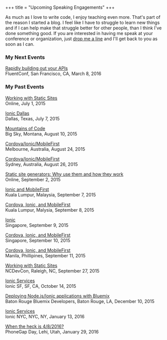 +++
title = "Upcoming Speaking Engagements"
+++

As much as I love to write code, I enjoy teaching even more. That's part of the reason I started a blog. I feel like I have to struggle to learn new things and if I can help make that struggle better for other people, than I think I've done something good. If you are interested in having me speak at your conference or organization, just <a href="http://www.raymondcamden.com/contact-me">drop me a line</a> and I'll get back to you as soon as I can.

<h3>My Next Events</h3>



<p>

<a href="http://conferences.oreilly.com/fluent/javascript-html-us">Rapidly building out your APIs</a><br/>
FluentConf, San Francisco, CA, March 8, 2016</a>

<h3>My Past Events</h3>

<a href="https://plus.google.com/u/0/events/cj9gq79q1nei2fmksdmhbjkkt1o">Working with Static Sites</a><br/>Online, July 1, 2015

<a href="http://www.meetup.com/ionic_dallas/events/223045527/">Ionic Dallas</a><br/>Dallas, Texas, July 7, 2015

<a href="http://www.netc2015.org/">Mountains of Code</a><br/>Big Sky, Montana, August 10, 2015

<a href="http://www.meetup.com/Melbourne-IBM-Open-Cloud-Meetup/events/224710657/">Cordova/Ionic/MobileFirst</a><br/>Melbourne, Australia, August 24, 2015

<a href="http://www.meetup.com/Sydney-IBM-Open-Cloud-Meetup/events/224710686/">Cordova/Ionic/MobileFirst</a><br/>Sydney, Australia, August 26, 2015

<a href="http://www.oreilly.com/pub/e/3438">Static site generators: Why use them and how they work</a><br/>Online, September 2, 2015

<a href="http://www.meetup.com/mybluemix/events/224783610/">Ionic and MobileFirst</a><br/>Kuala Lumpur, Malaysia, September 7, 2015</a>

<a href="http://www.meetup.com/mybluemix/events/224783628/">Cordova, Ionic, and MobileFirst</a><br/>Kuala Lumpur, Malysia, September 8, 2015</a>

<a href="http://www.meetup.com/bluemixsg/events/224365620/">Ionic</a><br/>Singapore, September 9, 2015

<a href="http://www.meetup.com/bluemixsg/events/224877089/">Cordova, Ionic, and MobileFirst</a><br/>Singapore, September 10, 2015

<a href="http://www.meetup.com/Manila-IBM-Bluemix-Cloud-Computing-and-PaaS-Meetup/events/224664318/">Cordova, Ionic, and MobileFirst</a><br/>Manila, Phillipines, September 11, 2015

<a href="http://ncdevcon.com/">Working with Static Sites</a><br/>NCDevCon, Raleigh, NC, September 27, 2015</a>

<a href="http://www.meetup.com/Ionic-SF/events/225612872/">Ionic Services</a><br/>
Ionic SF, SF, CA, October 14, 2015</a>

<a href="http://www.meetup.com/Bluemix-Developers-in-Baton-Rouge/events/226909006/">Deploying Node.js/Ionic applications with Bluemix</a><br/>
Baton Rouge Bluemix Developers, Baton Rouge, LA, December 10, 2015

<a href="http://www.meetup.com/Ionic-NYC-Meetup/events/227161281/">Ionic Services</a><br/>
Ionic NYC, NYC, NY, January 13, 2016

<a href="http://pgday.phonegap.com/">When the heck is 4/8/2016?</a><br/>
PhoneGap Day, Lehi, Utah, January 29, 2016
